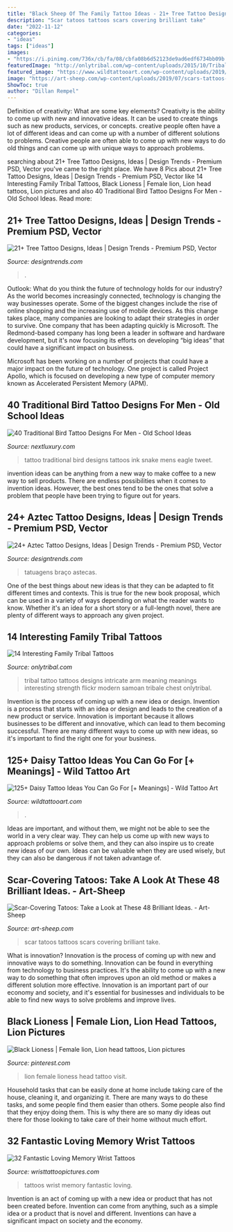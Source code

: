 ```yaml
---
title: "Black Sheep Of The Family Tattoo Ideas - 21+ Tree Tattoo Designs, Ideas"
description: "Scar tatoos tattoos scars covering brilliant take"
date: "2022-11-12"
categories:
- "ideas"
tags: ["ideas"]
images:
- "https://i.pinimg.com/736x/cb/fa/08/cbfa08b6d52123de9ad6edf6734bb09b.jpg"
featuredImage: "http://onlytribal.com/wp-content/uploads/2015/10/Tribal-Family-Tattoos-Designs1.jpg"
featured_image: "https://www.wildtattooart.com/wp-content/uploads/2019/07/daisy-tattoo-70.jpg"
image: "https://art-sheep.com/wp-content/uploads/2019/07/scars-tattoos-cover-up-32.jpg"
ShowToc: true
author: "Dillan Rempel"
---
```



Definition of creativity: What are some key elements?
Creativity is the ability to come up with new and innovative ideas. It can be used to create things such as new products, services, or concepts. creative people often have a lot of different ideas and can come up with a number of different solutions to problems. Creative people are often able to come up with new ways to do old things and can come up with unique ways to approach problems.

	

		
searching about 21+ Tree Tattoo Designs, Ideas | Design Trends - Premium PSD, Vector you've came to the right place. We have 8 Pics about 21+ Tree Tattoo Designs, Ideas | Design Trends - Premium PSD, Vector like 14 Interesting Family Tribal Tattoos, Black Lioness | Female lion, Lion head tattoos, Lion pictures and also 40 Traditional Bird Tattoo Designs For Men - Old School Ideas. Read more:
		
    
## 21+ Tree Tattoo Designs, Ideas | Design Trends - Premium PSD, Vector

<img loading=lazy src="https://images.designtrends.com/wp-content/uploads/2015/10/19164513/Tree-Tattoo-Design-on-Wrist.jpg" onerror="this.onerror=null;this.src='https://tse4.mm.bing.net/th?id=OIP.9AcqDA8TCpQiLV4_gy27tQHaJQ&amp;pid=15.1';" alt="21+ Tree Tattoo Designs, Ideas | Design Trends - Premium PSD, Vector">

_Source: designtrends.com_

>. 

	

Outlook: What do you think the future of technology holds for our industry?
As the world becomes increasingly connected, technology is changing the way businesses operate. Some of the biggest changes include the rise of online shopping and the increasing use of mobile devices. As this change takes place, many companies are looking to adapt their strategies in order to survive. 
One company that has been adapting quickly is Microsoft. The Redmond-based company has long been a leader in software and hardware development, but it's now focusing its efforts on developing “big ideas” that could have a significant impact on business. 

Microsoft has been working on a number of projects that could have a major impact on the future of technology. One project is called Project Apollo, which is focused on developing a new type of computer memory known as Accelerated Persistent Memory (APM).

    
## 40 Traditional Bird Tattoo Designs For Men - Old School Ideas

<img loading=lazy src="http://nextluxury.com/wp-content/uploads/mens-back-eagle-bird-with-snake-traditional-old-school-back-tattoo.jpg" onerror="this.onerror=null;this.src='https://tse4.mm.bing.net/th?id=OIP.PlPosolJrcf23ywRwkzNNwAAAA&amp;pid=15.1';" alt="40 Traditional Bird Tattoo Designs For Men - Old School Ideas">

_Source: nextluxury.com_

>tattoo traditional bird designs tattoos ink snake mens eagle tweet. 

	

invention ideas can be anything from a new way to make coffee to a new way to sell products. There are endless possibilities when it comes to invention ideas. However, the best ones tend to be the ones that solve a problem that people have been trying to figure out for years.

    
## 24+ Aztec Tattoo Designs, Ideas | Design Trends - Premium PSD, Vector

<img loading=lazy src="https://images.designtrends.com/wp-content/uploads/2016/02/29085241/Beautiful-Aztec-Tattoo.jpg" onerror="this.onerror=null;this.src='https://tse2.mm.bing.net/th?id=OIP.fk2C_Rhqd2SVAejzUbKMUAHaID&amp;pid=15.1';" alt="24+ Aztec Tattoo Designs, Ideas | Design Trends - Premium PSD, Vector">

_Source: designtrends.com_

>tatuagens braço astecas. 

	

One of the best things about new ideas is that they can be adapted to fit different times and contexts. This is true for the new book proposal, which can be used in a variety of ways depending on what the reader wants to know. Whether it's an idea for a short story or a full-length novel, there are plenty of different ways to approach any given project.

    
## 14 Interesting Family Tribal Tattoos

<img loading=lazy src="http://onlytribal.com/wp-content/uploads/2015/10/Tribal-Family-Tattoos-Designs1.jpg" onerror="this.onerror=null;this.src='https://tse2.mm.bing.net/th?id=OIP.zEv5GxfOkCgjtkLAlJ8j2gAAAA&amp;pid=15.1';" alt="14 Interesting Family Tribal Tattoos">

_Source: onlytribal.com_

>tribal tattoo tattoos designs intricate arm meaning meanings interesting strength flickr modern samoan tribale chest onlytribal. 

	

Invention is the process of coming up with a new idea or design.
Invention is a process that starts with an idea or design and leads to the creation of a new product or service. Innovation is important because it allows businesses to be different and innovative, which can lead to them becoming successful. There are many different ways to come up with new ideas, so it's important to find the right one for your business.

    
## 125+ Daisy Tattoo Ideas You Can Go For [+ Meanings] - Wild Tattoo Art

<img loading=lazy src="https://www.wildtattooart.com/wp-content/uploads/2019/07/daisy-tattoo-70.jpg" onerror="this.onerror=null;this.src='https://tse1.mm.bing.net/th?id=OIP.EdqT3nVezKm6KcxpuiWqUQHaHa&amp;pid=15.1';" alt="125+ Daisy Tattoo Ideas You Can Go For [+ Meanings] - Wild Tattoo Art">

_Source: wildtattooart.com_

>. 

	

Ideas are important, and without them, we might not be able to see the world in a very clear way. They can help us come up with new ways to approach problems or solve them, and they can also inspire us to create new ideas of our own. Ideas can be valuable when they are used wisely, but they can also be dangerous if not taken advantage of.

    
## Scar-Covering Tatoos: Take A Look At These 48 Brilliant Ideas. - Art-Sheep

<img loading=lazy src="https://art-sheep.com/wp-content/uploads/2019/07/scars-tattoos-cover-up-32.jpg" onerror="this.onerror=null;this.src='https://tse3.mm.bing.net/th?id=OIP.oDhmKBktRlb6crotplHqhQHaHd&amp;pid=15.1';" alt="Scar-Covering Tatoos: Take a Look at These 48 Brilliant Ideas. - Art-Sheep">

_Source: art-sheep.com_

>scar tatoos tattoos scars covering brilliant take. 

	

What is innovation?
Innovation is the process of coming up with new and innovative ways to do something. Innovation can be found in everything from technology to business practices. It's the ability to come up with a new way to do something that often improves upon an old method or makes a different solution more effective. Innovation is an important part of our economy and society, and it's essential for businesses and individuals to be able to find new ways to solve problems and improve lives.

    
## Black Lioness | Female Lion, Lion Head Tattoos, Lion Pictures

<img loading=lazy src="https://i.pinimg.com/736x/cb/fa/08/cbfa08b6d52123de9ad6edf6734bb09b.jpg" onerror="this.onerror=null;this.src='https://tse1.mm.bing.net/th?id=OIP.W_v3NcVIQn7aVS9LY9ZRtwAAAA&amp;pid=15.1';" alt="Black Lioness | Female lion, Lion head tattoos, Lion pictures">

_Source: pinterest.com_

>lion female lioness head tattoo visit. 

	

Household tasks that can be easily done at home include taking care of the house, cleaning it, and organizing it. There are many ways to do these tasks, and some people find them easier than others. Some people also find that they enjoy doing them. This is why there are so many diy ideas out there for those looking to take care of their home without much effort.

    
## 32 Fantastic Loving Memory Wrist Tattoos

<img loading=lazy src="http://www.wristtattoopictures.com/wp-content/uploads/2016/06/Family-WT128.jpg" onerror="this.onerror=null;this.src='https://tse1.mm.bing.net/th?id=OIP.h5HEehHPe6Kp4ve-1t17PAHaHa&amp;pid=15.1';" alt="32 Fantastic Loving Memory Wrist Tattoos">

_Source: wristtattoopictures.com_

>tattoos wrist memory fantastic loving. 

	

Invention is an act of coming up with a new idea or product that has not been created before. Invention can come from anything, such as a simple idea or a product that is novel and different. Inventions can have a significant impact on society and the economy.

